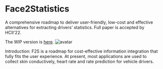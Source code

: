# Face2Statistics
A comprehensive roadmap to deliver user-friendly, low-cost and effective alternatives for extracting drivers’  statistics. Full paper is accepted by HCII'22.

The WIP version is [here](https://github.com/unnc-ucc/Face2Multimodal).
![avatar](https://cn.bing.com/images/search?view=detailV2&ccid=I%2bnV30Vz&id=6685C63EAEE6B3CD27D2AEFBC9E255D85D453F0D&thid=OIP.I-nV30VzC5iAbOnLU2v3igHaDt&mediaurl=https%3a%2f%2fopengraph.githubassets.com%2f6de4c9fa08dfa058ca0016761f195c4838a773a02209bb1cbff035f2f8b9e49f%2funnc-ucc%2fFace2Statistics&exph=600&expw=1200&q=Face2Statistics&simid=607989901276223157&FORM=IRPRST&ck=853940CF2DFA527D6C7ED4518B836366&selectedIndex=1&ajaxhist=0&ajaxserp=0)

Introduction:
F2S is a roadmap for cost-effective information integration that fully fits the user experience. At present, most applications are used to collect skin conductively, heart rate and rate prediction for vehicle drivers.